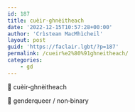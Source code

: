```yaml
---
id: 187
title: cuèir‑ghnèitheach
date: '2022-12-15T10:57:28+00:00'
author: 'Crìstean MacMhìcheil'
layout: post
guid: 'https://faclair.lgbt/?p=187'
permalink: /cueir%e2%80%91ghneitheach/
categories:
    - gd
---
```


&#x1f3f4;&#xe0067;&#xe0062;&#xe0073;&#xe0063;&#xe0074;&#xe007f; cuèir‑ghnèitheach

&#x1f3f4;&#xe0067;&#xe0062;&#xe0065;&#xe006e;&#xe0067;&#xe007f; genderqueer / non‑binary
